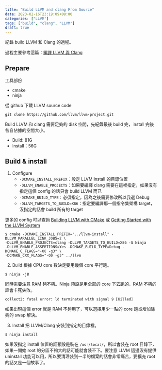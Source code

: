 ```yaml
---
title: "Build LLVM and clang From Source"
date: 2023-02-16T23:19:09+08:00
categories: ["LLVM"]
tags: ["build", "clang", "LLVM"]
draft: true
---
```


紀錄 build LLVM 和 Clang 的過程。

<!--more-->

過程主要參考這篇：[編譯 LLVM 與 Clang](https://tclin914.github.io/a0c0fe90/)

## Prepare

工具部份
- cmake
- ninja

從 github 下載 LLVM source code
```
git clone https://github.com/llvm/llvm-project.git
```
Build LLVM 和 clang 需要足夠的 disk 空間，先紀錄最後 build 完，install 完後各自佔據的空間大小。
- Build: 81G
- Install：56G

## Build & install

1. Configure
    - `-DCMAKE_INSTALL_PREFIX`：設定 LLVM install 的目錄位置
    - `-DLLVM_ENABLE_PROJECTS`：如果要編譯 clang 需要在這裡指定，如果沒有指定這個 config 的話只會 build LLVM 而已
    - `-DCMAKE_BUILD_TYPE`：必須指定，因為之後需要修改所以我選 Debug
    - `-DLLVM_TARGETS_TO_BUILD=X86`：指定要編譯那一個指令集架構 target，沒指定的話會 build 所有的 target

更多的 config 可以查詢 [Building LLVM with CMake](https://llvm.org/docs/CMake.html) 或 [Getting Started with the LLVM System](https://llvm.org/docs/GettingStarted.html)

```
$ cmake -DCMAKE_INSTALL_PREFIX="../llvm-install" -DLLVM_PARALLEL_LINK_JOBS=2 \
-DLLVM_ENABLE_PROJECTS=clang -DLLVM_TARGETS_TO_BUILD=X86 -G Ninja 
-DLLVM_ENABLE_ASSERTIONS=Yes -DCMAKE_BUILD_TYPE=Debug -DCMAKE_C_FLAGS="-O0 -g3" \
-DCMAKE_CXX_FLAGS="-O0 -g3" ../llvm
```

2. Build
根據 CPU core 數決定要用幾個 core 平行跑。
```
$ ninja -j8
```
同時需要注意 RAM 夠不夠。Ninja 預設是用全部的 core 下去跑的，RAM 不夠的話會卡死失敗。
```
collect2: fatal error: ld terminated with signal 9 [Killed]
```
如果出現這個 error 就是 RAM 不夠用了，可以選擇用少一點的 core 跑或增加除夠的 swap 解決。 

3. Install
把 LLVM/Clang 安裝到指定的目錄裡。
```
$ ninja install
```

如果沒指定 install 位置的話預設是裝在 `/usr/local/`，所以會裝在 root 目錄下，如果一開始 root 的分區不夠大的話可能就會裝不下。要注意 LLVM 這邊沒有提供 uninstall 功能可以用，所以要清理裝到一半的檔案的話會非常痛苦，要擴充 root 的話又是一個故事了。 